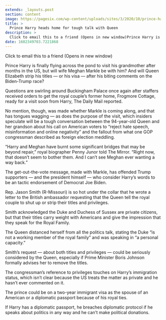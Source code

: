 ```yaml
--- 
extends: _layouts.post 
section: content 
image: https://pagesix.com/wp-content/uploads/sites/3/2020/10/prince-harry-queen-1.jpg?quality=90&strip=all&w=1200 
title: > 
  Prince Harry heads home for tough talk with Queen 
description: > 
  Click to email this to a friend (Opens in new window)Prince Harry is finally flying across the pond to visit his grandmother after months in the US, but will wife Meghan Markle be with him?And will Queen Elizabeth strip his titles — or his visa — after his biting comments on the Biden-Trump race?“Harry and Meghan have burnt some significant bridges that may be beyond repair,” royal biographer Penny Junor told The Mirror.The prince could be on a two-year immigrant visa as the spouse of an American or a diplomatic passport because of his royal ties.If Harry has a diplomatic passport, he breaches diplomatic protocol if he speaks about politics in any way and he can’t make political donations. 
date: 1602349703.7221868 
--- 
```

Click to email this to a friend (Opens in new window)

Prince Harry is finally flying across the pond to visit his grandmother after months in the US, but will wife Meghan Markle be with him? And will Queen Elizabeth strip his titles — or his visa — after his biting comments on the Biden-Trump race?

Questions are swirling around Buckingham Palace once again after staffers received orders to get the royal couple’s former home, Frogmore Cottage, ready for a visit soon from Harry, The Daily Mail reported.

No mention, though, was made whether Markle is coming along, and that has tongues wagging — as does the purpose of the visit, which insiders speculate will be a tough conversation between the 94-year-old Queen and her grandson about his call on American voters to “reject hate speech, misinformation and online negativity” and the fallout from what one GOP congressman described as foreign election meddling.

“Harry and Meghan have burnt some significant bridges that may be beyond repair,” royal biographer Penny Junor told The Mirror. “Right now, that doesn’t seem to bother them. And I can’t see Meghan ever wanting a way back.”

The get-out-the-vote message, made with Markle, has offended Trump supporters — and the president himself — who consider Harry’s words to be an tactic endorsement of Democrat Joe Biden.

Rep. Jason Smith (R-Missouri) is so hot under the collar that he wrote a letter to the British ambassador requesting that the Queen tell the royal couple to shut up or strip their titles and privileges.

Smith acknowledged the Duke and Duchess of Sussex are private citizens, but that their titles carry weight with Americans and give the impression that they speak for the Royal Family.

The Queen distanced herself from all the politics talk, stating the Duke “is not a working member of the royal family” and was speaking in “a personal capacity.”

Smith’s request — about both titles and privileges — could be seriously considered by the Queen, especially if Prime Minister Boris Johnson formally advises her to remove the titles.

The congressman’s reference to privileges touches on Harry’s immigration status, which isn’t clear because the US treats the matter as private and he hasn’t ever commented on it.

The prince could be on a two-year immigrant visa as the spouse of an American or a diplomatic passport because of his royal ties.

If Harry has a diplomatic passport, he breaches diplomatic protocol if he speaks about politics in any way and he can’t make political donations.